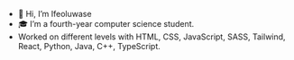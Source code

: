 - 👋 Hi, I’m Ifeoluwase
- 🎓 I’m a fourth-year computer science student.
- Worked on different levels with HTML, CSS, JavaScript, SASS, Tailwind, React, Python, Java, C++, TypeScript.

<!---
TeeHigh/TeeHigh is a ✨ special ✨ repository because its `README.md` (this file) appears on your GitHub profile.
You can click the Preview link to take a look at your changes.
--->
